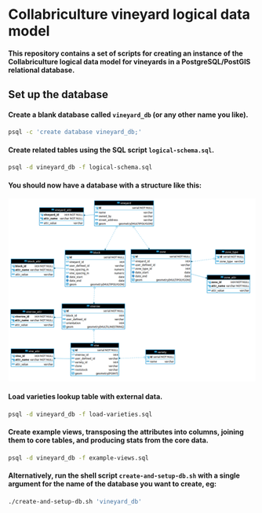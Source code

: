 # Collabriculture vineyard logical data model
#### This repository contains a set of scripts for creating an instance of the Collabriculture logical data model for vineyards in a PostgreSQL/PostGIS relational database.

## Set up the database
#### Create a blank database called `vineyard_db` (or any other name you like).
``` sh
psql -c 'create database vineyard_db;'
```

#### Create related tables using the SQL script `logical-schema.sql`.
``` sh
psql -d vineyard_db -f logical-schema.sql
```

#### You should now have a database with a structure like this:
![Vineyard logical model ERD](doc/logical-model.png "Vineyard logical model ERD")

#### Load varieties lookup table with external data.
``` sh
psql -d vineyard_db -f load-varieties.sql
```

#### Create example views, transposing the attributes into columns, joining them to core tables, and producing stats from the core data.
``` sh
psql -d vineyard_db -f example-views.sql
```

#### Alternatively, run the shell script `create-and-setup-db.sh` with a single argument for the name of the database you want to create, eg:
``` sh
./create-and-setup-db.sh 'vineyard_db'
```
